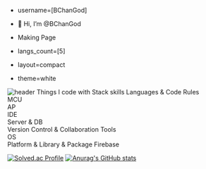 - username=[BChanGod]
- 👋 Hi, I’m @BChanGod
- Making Page


- langs_count=[5]
- layout=compact
- theme=white

![header](https://capsule-render.vercel.app/api?type=venom&color=0:8871e5,100:b678c4&height=300&section=header&text=Language&fontSize=90)
Things I code with Stack skills
Languages & Code Rules	   
MCU	  
AP	  
IDE	   
Server & DB	   
Version Control & Collaboration Tools	   
OS	  
Platform & Library & Package	 Firebase


[![Solved.ac Profile](http://mazassumnida.wtf/api/v2/generate_badge?boj=lbc998)](https://solved.ac/lbc998/)
[![Anurag's GitHub stats](https://github-readme-stats.vercel.app/api?username=BChanGod)](https://github.com/BChanGod/github-readme-stats)






<!---
BChanGod/BChanGod is a ✨ special ✨ repository because its `README.md` (this file) appears on your GitHub profile.
You can click the Preview link to take a look at your changes.
--->
